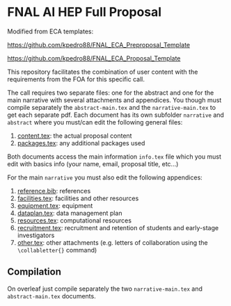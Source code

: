 # FNAL AI HEP Full Proposal

Modified from ECA templates: 

https://github.com/kpedro88/FNAL_ECA_Preproposal_Template 

https://github.com/kpedro88/FNAL_ECA_Proposal_Template

This repository facilitates the combination of user content with the requirements from the FOA for this specific call.

The call requires two separate files: one for the abstract and one for the main narrative with several attachments and appendices. You though must compile separately the `abstract-main.tex` and the `narrative-main.tex` to get each separate pdf. Each document has its own subfolder `narrative` and `abstract` where you must/can edit the following general files:

1. [content.tex](./content.tex): the actual proposal content
2. [packages.tex](./packages.tex): any additional packages used

Both documents access the main information `info.tex` file which you must edit with basics info (your name, email, proposal title, etc...)

For the main `narrative` you must also edit the following appendices:

1. [reference.bib](narrative/reference.bib): references
2. [facilities.tex](narrative/subsections/facilities.tex): facilities and other resources
3. [equipment.tex](narrative/subsections/equipment.tex): equipment
4. [dataplan.tex](narrative/subsections/dataplan.tex): data management plan
5. [resources.tex](narrative/subsections/resources.tex): computational resources
6. [recruitment.tex](narrative/subsections/recruitment.tex): recruitment and retention of students and early-stage investigators
10. [other.tex](narrative/subsections/other.tex): other attachments (e.g. letters of collaboration using the `\collabletter{}` command)

## Compilation

On overleaf just compile separately the two `narrative-main.tex` and `abstract-main.tex` documents.